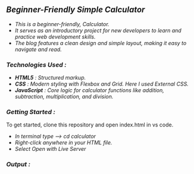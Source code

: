 ## *Beginner-Friendly Simple Calculator*
+ *This is a beginner-friendly, Calculator.*
+ *It serves as an introductory project for new developers to learn and practice web development skills.*
+ *The blog features a clean design and simple layout, making it easy to navigate and read.*

### *Technologies Used :*
+ ***HTML5** : Structured markup.*
+ ***CSS** : Modern styling with Flexbox and Grid. Here I used External CSS.*
+ ***JavaScript** : Core logic for calculator functions like addition, subtraction, multiplication, and division.*

### *Getting Started :*
To get started, clone this repository and open index.html in vs code.
+ *In terminal type --> cd calculator*
+ *Right-click anywhere in your HTML file.*
+ *Select Open with Live Server*

### *Output :*

